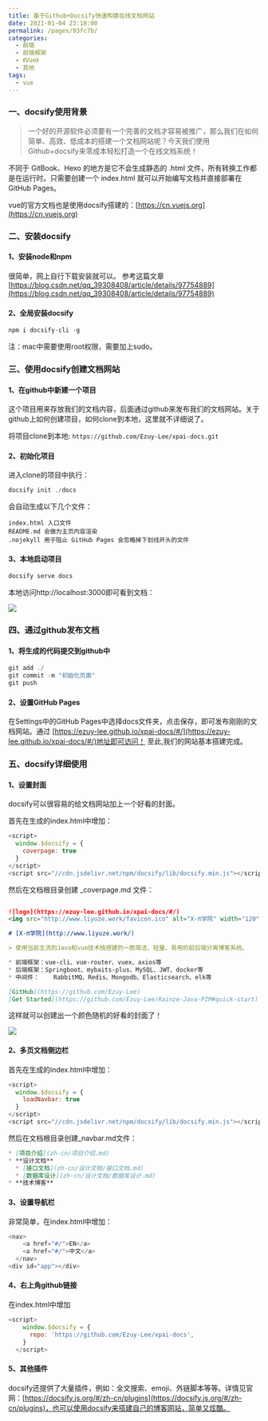 ```yaml
---
title: 基于Github+Docsify快速构建在线文档网站
date: 2021-01-04 23:18:00
permalink: /pages/93fc7b/
categories:
  - 前端
  - 前端框架
  - 《Vue》
  - 其他
tags:
  - vue
---
```


### 一、docsify使用背景
>一个好的开源软件必须要有一个完善的文档才容易被推广，那么我们在如何简单、高效、低成本的搭建一个文档网站呢？今天我们使用Github+docsify来零成本轻松打造一个在线文档系统！

不同于 GitBook、Hexo 的地方是它不会生成静态的 .html 文件，所有转换工作都是在运行时。只需要创建一个 index.html 就可以开始编写文档并直接部署在 GitHub Pages。

vue的官方文档也是使用docsify搭建的：[https://cn.vuejs.org](https://cn.vuejs.org)

### 二、安装docsify

#### 1、安装node和npm

 很简单，网上自行下载安装就可以。
 参考这篇文章[https://blog.csdn.net/qq_39308408/article/details/97754889](https://blog.csdn.net/qq_39308408/article/details/97754889) 

#### 2、全局安装docsify
```js
npm i docsify-cli -g
```
注：mac中需要使用root权限，需要加上sudo。

### 三、使用docsify创建文档网站

#### 1、在github中新建一个项目

这个项目用来存放我们的文档内容，后面通过github来发布我们的文档网站。关于github上如何创建项目，如何clone到本地，这里就不详细说了。

将项目clone到本地:  `https://github.com/Ezuy-Lee/xpai-docs.git`
#### 2、初始化项目

进入clone的项目中执行：
    
```js
docsify init ./docs
```

会自动生成以下几个文件：
    
```text
index.html 入口文件
README.md 会做为主页内容渲染
.nojekyll 用于阻止 GitHub Pages 会忽略掉下划线开头的文件
```
#### 3、本地启动项目
```js
docsify serve docs
```

本地访问http://localhost:3000即可看到文档：

![](https://cdn.jsdelivr.net/gh/Ezuy-Lee/RainzeDrawingBed/media/wordimage001.png)

### 四、通过github发布文档


#### 1、将生成的代码提交到github中
```js
git add ./
git commit -m "初始化页面"
git push
```
#### 2、设置GitHub Pages

在Settings中的GitHub Pages中选择docs文件夹，点击保存，即可发布刚刚的文档网站。通过 [https://ezuy-lee.github.io/xpai-docs/#/](https://ezuy-lee.github.io/xpai-docs/#/)地址即可访问！
至此,我们的网站基本搭建完成。

### 五、docsify详细使用

#### 1、设置封面
docsify可以很容易的给文档网站加上一个好看的封面。
    
首先在生成的index.html中增加：
```js
<script>
  window.$docsify = {
    coverpage: true
  }
</script>
<script src="//cdn.jsdelivr.net/npm/docsify/lib/docsify.min.js"></script>
```

然后在文档根目录创建 _coverpage.md 文件：
```md

![logo](https://ezuy-lee.github.io/xpai-docs/#/)
<img src="http://www.liyuze.work/favicon.ico" alt="X-π学院" width="120" height="120" align="bottom"　border-radius:2em/>

# [X-π学院](http://www.liyuze.work/)

> 使用当前主流的Java和vue技术栈搭建的一款简洁、轻量、易用的前后端分离博客系统。

* 前端框架：vue-cli、vue-router、vuex、axios等
* 后端框架：Springboot、mybaits-plus、MySQL、JWT、docker等
* 中间件：    RabbitMQ、Redis、Mongodb、Elasticsearch、elk等

[GitHub](https://github.com/Ezuy-Lee)
[Get Started](https://github.com/Ezuy-Lee/Rainze-Java-PIM#quick-start)
```

这样就可以创建出一个颜色随机的好看的封面了！

![](https://cdn.jsdelivr.net/gh/Ezuy-Lee/RainzeDrawingBed/media/wordimage001.png)


#### 2、多页文档侧边栏

首先在生成的index.html中增加：
```js
<script>
  window.$docsify = {
    loadNavbar: true
  }
</script>
<script src="//cdn.jsdelivr.net/npm/docsify/lib/docsify.min.js"></script>
```

然后在文档根目录创建_navbar.md文件：
```md
* [项目介绍](zh-cn/项目介绍.md)
* **设计文档**
  * [接口文档](zh-cn/设计文档/接口文档.md)
  * [数据库设计](zh-cn/设计文档/数据库设计.md)
* **技术博客**
```

#### 3、设置导航栏

非常简单，在index.html中增加：
```js
<nav>
    <a href="#/">EN</a>
    <a href="#/">中文</a>
  </nav>
<div id="app"></div>
```

#### 4、右上角github链接

在index.html中增加
```js
<script>
    window.$docsify = {
      repo: 'https://github.com/Ezuy-Lee/xpai-docs',
    }
  </script>
```

#### 5、其他插件

docsify还提供了大量插件，例如：全文搜索、emoji、外链脚本等等。详情见官网：[https://docsify.js.org/#/zh-cn/plugins](https://docsify.js.org/#/zh-cn/plugins)，也可以使用docsify来搭建自己的博客网站，简单又炫酷。